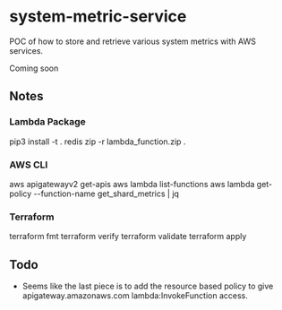 # system-metric-service
POC of how to store and retrieve various system metrics with AWS services.

Coming soon

## Notes

### Lambda Package
pip3 install -t . redis
zip -r lambda_function.zip .

### AWS CLI
aws apigatewayv2 get-apis
aws lambda list-functions
aws lambda get-policy --function-name get_shard_metrics | jq


### Terraform
terraform fmt
terraform verify
terraform validate
terraform apply

## Todo
* Seems like the last piece is to add the resource based policy to give apigateway.amazonaws.com
 lambda:InvokeFunction access.